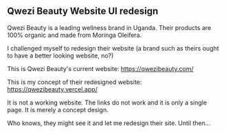 ## Qwezi Beauty Website UI redesign

Qwezi Beauty is a leading wellness brand in Uganda. Their products are 100% organic and made from Moringa Oleifera. 

I challenged myself to redesign their website (a brand such as theirs ought to have a better looking website, no?)

This is Qwezi Beauty's current website: https://qwezibeauty.com/

This is my concept of their redesigned website: https://qwezibeauty.vercel.app/

It is not a working website. The links do not work and it is only a single page. It is merely a concept design.

Who knows, they might see it and let me redesign their site. Until then...
